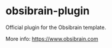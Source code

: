 # obsibrain-plugin
Official plugin for the Obsibrain template.

More info: 
https://www.obsibrain.com
